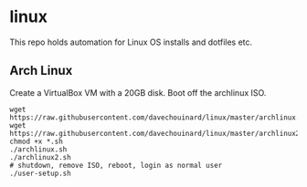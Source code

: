 # linux

This repo holds automation for Linux OS installs and dotfiles etc.

## Arch Linux

Create a VirtualBox VM with a 20GB disk. Boot off the archlinux ISO.

```
wget https://raw.githubusercontent.com/davechouinard/linux/master/archlinux.sh
wget https://raw.githubusercontent.com/davechouinard/linux/master/archlinux2.sh
chmod +x *.sh
./archlinux.sh
./archlinux2.sh
# shutdown, remove ISO, reboot, login as normal user
./user-setup.sh
```
